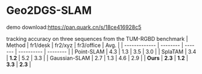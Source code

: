 # Geo2DGS-SLAM
demo download:https://pan.quark.cn/s/18ce416928c5

tracking accuracy on three sequences from the TUM-RGBD benchmark
| Method        | fr1/desk | fr2/xyz | fr3/office | Avg.     |
| ------------- | -------- | ------- | ---------- | -------- |
| Point-SLAM    | 4.3      | 1.3     | 3.5        | 3.0      |
| SplaTAM       | 3.4      | **1.2** | 5.2        | 3.3      |
| Gaussian-SLAM | 2.7      | 1.3     | 4.6        | 2.9      |
| **Ours**      | **2.3**  | **1.2**     | **3.3**    | **2.3** |
